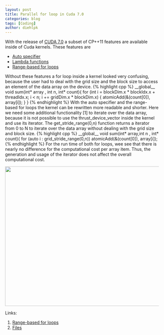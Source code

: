 ```yaml
---
layout: post
title: Parallel for loop in Cuda 7.0
categories: blog
tags: [Coding]
author: diehlpk
---
```

With the release of <a href="http://devblogs.nvidia.com/parallelforall/cuda-7-release-candidate-feature-overview/"> CUDA 7.0</a> a subset of CP++11 features are available inside of Cuda kernels. These features are
<p><p>
<ul>
	<li><a href="http://en.cppreference.com/w/cpp/language/auto">Auto specifier</a></li>
	<li><a href="http://en.cppreference.com/w/cpp/language/lambda">Lambda functions</a></li>
	<li><a href="http://en.cppreference.com/w/cpp/language/range-for">Range-based for loops</a></li>
</ul>
Without these features a for loop inside a kernel looked very confusing, because the user had to deal
with the grid size and the block size to access an element of the data array on the device.
{% highlight cpp %}
__global__ void sum(int* array , int n, int* count){ 
 for (int i = blockDim.x * blockIdx.x + threadIdx.x;
         i < n;
         i += gridDim.x * blockDim.x)
    {
        atomicAdd(&(count[0]), array[i]);
    }
}
{% endhighlight %} 
With the auto specifier and the range-based for loops the kernel can be rewritten more readable and shorter.
Here we need some additional functionality [1] to iterate over the data array, because it is not possible to use the
thrust_device_vector inside the kernel and use its iterator. The get_stride_range(0,n) function returns a iterator from
0 to N to iterate over the data array without dealing with the grid size and block size. 
{% highlight cpp %}
__global__ void sum(int* array,int n , int* count){
for (auto i : grid_stride_range(0,n))
        atomicAdd(&(count[0]), array[i]);
{% endhighlight %}
For the run time of both for loops, wee see that there is nearly no difference for the computational cost per array item.
Thus, the generation and usage of the iterator does not affect the overall computational cost.
<p>
<div align="center">
<img src="{{ site.url }}/assets/2015-09-1-runtime-cuda.png" style="width:604px;height:456px;">
</div>

Links:
<ol>
	<li><a href="https://github.com/harrism/cpp11-range">Range-based for loops</a></li>
	<li><a href="{{ site.url }}/assets/2015-08-foreach.tar.gz" >Files</a></li>
</ol>

